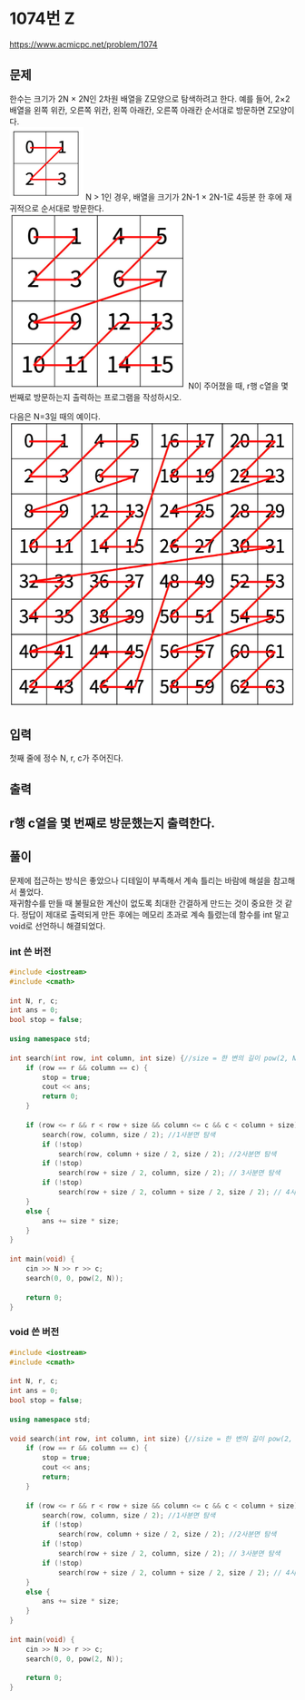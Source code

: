 # 1074번 Z
https://www.acmicpc.net/problem/1074
## 문제
한수는 크기가 2N × 2N인 2차원 배열을 Z모양으로 탐색하려고 한다. 예를 들어, 2×2배열을 왼쪽 위칸, 오른쪽 위칸, 왼쪽 아래칸, 오른쪽 아래칸 순서대로 방문하면 Z모양이다.  
![](./img/z1.png)
N > 1인 경우, 배열을 크기가 2N-1 × 2N-1로 4등분 한 후에 재귀적으로 순서대로 방문한다.  
![](./img/z2.png)
N이 주어졌을 때, r행 c열을 몇 번째로 방문하는지 출력하는 프로그램을 작성하시오.

다음은 N=3일 때의 예이다.
![](./img/z3.png)

## 입력
첫째 줄에 정수 N, r, c가 주어진다.

## 출력
r행 c열을 몇 번째로 방문했는지 출력한다.
---
## 풀이
문제에 접근하는 방식은 좋았으나 디테일이 부족해서 계속 틀리는 바람에 해설을 참고해서 풀었다.  
재귀함수를 만들 때 불필요한 계산이 없도록 최대한 간결하게 만드는 것이 중요한 것 같다. 
정답이 제대로 출력되게 만든 후에는 메모리 초과로 계속 틀렸는데 함수를 int 말고 void로 선언하니 해결되었다.  

### int 쓴 버전
```C++
#include <iostream>
#include <cmath>

int N, r, c;
int ans = 0;
bool stop = false;

using namespace std;

int search(int row, int column, int size) {//size = 한 변의 길이 pow(2, N)
	if (row == r && column == c) {
		stop = true;
		cout << ans;
		return 0;
	}

	if (row <= r && r < row + size && column <= c && c < column + size) {
		search(row, column, size / 2); //1사분면 탐색
		if (!stop)
			search(row, column + size / 2, size / 2); //2사분면 탐색
		if (!stop)
			search(row + size / 2, column, size / 2); // 3사분면 탐색
		if (!stop)
			search(row + size / 2, column + size / 2, size / 2); // 4사분면 탐색
	}
	else {
		ans += size * size;
	}
}

int main(void) {
	cin >> N >> r >> c;
	search(0, 0, pow(2, N));

	return 0;
}
```
### void 쓴 버전
```C++
#include <iostream>
#include <cmath>

int N, r, c;
int ans = 0;
bool stop = false;

using namespace std;

void search(int row, int column, int size) {//size = 한 변의 길이 pow(2, N)
	if (row == r && column == c) {
		stop = true;
		cout << ans;
		return;
	}

	if (row <= r && r < row + size && column <= c && c < column + size) {
		search(row, column, size / 2); //1사분면 탐색
		if (!stop)
			search(row, column + size / 2, size / 2); //2사분면 탐색
		if (!stop)
			search(row + size / 2, column, size / 2); // 3사분면 탐색
		if (!stop)
			search(row + size / 2, column + size / 2, size / 2); // 4사분면 탐색
	}
	else {
		ans += size * size;
	}
}

int main(void) {
	cin >> N >> r >> c;
	search(0, 0, pow(2, N));

	return 0;
}
```
